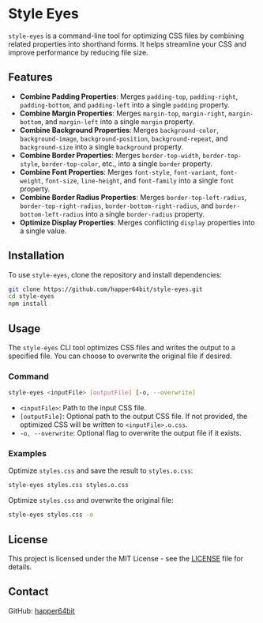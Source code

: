 # Style Eyes

`style-eyes` is a command-line tool for optimizing CSS files by combining related properties into shorthand forms. It helps streamline your CSS and improve performance by reducing file size.

## Features

- **Combine Padding Properties**: Merges `padding-top`, `padding-right`, `padding-bottom`, and `padding-left` into a single `padding` property.
- **Combine Margin Properties**: Merges `margin-top`, `margin-right`, `margin-bottom`, and `margin-left` into a single `margin` property.
- **Combine Background Properties**: Merges `background-color`, `background-image`, `background-position`, `background-repeat`, and `background-size` into a single `background` property.
- **Combine Border Properties**: Merges `border-top-width`, `border-top-style`, `border-top-color`, etc., into a single `border` property.
- **Combine Font Properties**: Merges `font-style`, `font-variant`, `font-weight`, `font-size`, `line-height`, and `font-family` into a single `font` property.
- **Combine Border Radius Properties**: Merges `border-top-left-radius`, `border-top-right-radius`, `border-bottom-right-radius`, and `border-bottom-left-radius` into a single `border-radius` property.
- **Optimize Display Properties**: Merges conflicting `display` properties into a single value.

## Installation

To use `style-eyes`, clone the repository and install dependencies:

```bash
git clone https://github.com/happer64bit/style-eyes.git
cd style-eyes
npm install
```

## Usage

The `style-eyes` CLI tool optimizes CSS files and writes the output to a specified file. You can choose to overwrite the original file if desired.

### Command

```bash
style-eyes <inputFile> [outputFile] [-o, --overwrite]
```

- `<inputFile>`: Path to the input CSS file.
- `[outputFile]`: Optional path to the output CSS file. If not provided, the optimized CSS will be written to `<inputFile>.o.css`.
- `-o, --overwrite`: Optional flag to overwrite the output file if it exists.

### Examples

Optimize `styles.css` and save the result to `styles.o.css`:

```bash
style-eyes styles.css styles.o.css
```

Optimize `styles.css` and overwrite the original file:

```bash
style-eyes styles.css -o
```

## License

This project is licensed under the MIT License - see the [LICENSE](LICENSE) file for details.

## Contact

GitHub: [happer64bit](https://github.com/happer64bit)
